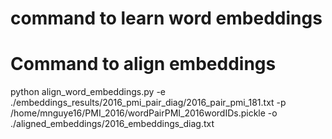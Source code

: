 # command to learn word embeddings


# Command to align embeddings
python align_word_embeddings.py -e ./embeddings_results/2016_pmi_pair_diag/2016_pair_pmi_181.txt -p /home/mnguye16/PMI_2016/wordPairPMI_2016wordIDs.pickle  -o ./aligned_embeddings/2016_embeddings_diag.txt